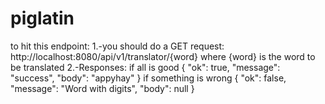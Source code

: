 # piglatin
to hit this endpoint: 
1.-you should do a GET request: http://localhost:8080/api/v1/translator/{word} where {word} is the word to be translated
2.-Responses:
if all is good
{
    "ok": true,
    "message": "success",
    "body": "appyhay"
}
if something is wrong
{
    "ok": false,
    "message": "Word with digits",
    "body": null
}
